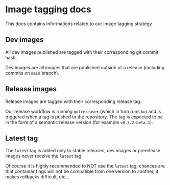 # Image tagging docs

This docs contains informations related to our image tagging strategy

## Dev images

All dev images published are tagged with their corresponding git commit hash.

Dev images are all images that are published outside of a release (including commits on `main` branch).

## Release images

Release images are tagged with their corresponding release tag.

Our release workflow is running `golreleaser` (which in turn runs `ko`) and is triggered when a tag is pushed to the repository.
The tag is expected to be in the form of a semantic release version (for example `v0.3.2-beta.1`).

## Latest tag

The `latest` tag is added only to stable releases, dev images or prerelease images never receive the `latest` tag.

Of course it is highly recommended to NOT use the `latest` tag, chances are that container flags will not be compatible from one version to another, it makes rollbacks difficult, etc...